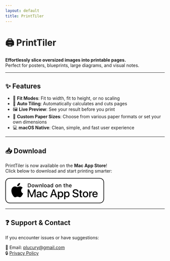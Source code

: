 ```yaml
---
layout: default
title: PrintTiler
---
```


# 🖨️ PrintTiler

**Effortlessly slice oversized images into printable pages.**  
Perfect for posters, blueprints, large diagrams, and visual notes.

---

## ✨ Features

- 📐 **Fit Modes**: Fit to width, fit to height, or no scaling  
- 🧩 **Auto Tiling**: Automatically calculates and cuts pages  
- 🖼️ **Live Preview**: See your result before you print  
- 📄 **Custom Paper Sizes**: Choose from various paper formats or set your own dimensions  
- 💻 **macOS Native**: Clean, simple, and fast user experience

---

## 📥 Download

PrintTiler is now available on the **Mac App Store**!  
Click below to download and start printing smarter:

[![Download on the Mac App Store](/assets/images/mac-app-store-badge.svg)](https://apps.apple.com/us/app/printtiler/id6745239959)

---

## ❓ Support & Contact

If you encounter issues or have suggestions:

📧 Email: [plucury@gmail.com](mailto:plucury@gmail.com)  
🔒 [Privacy Policy](/privacy)